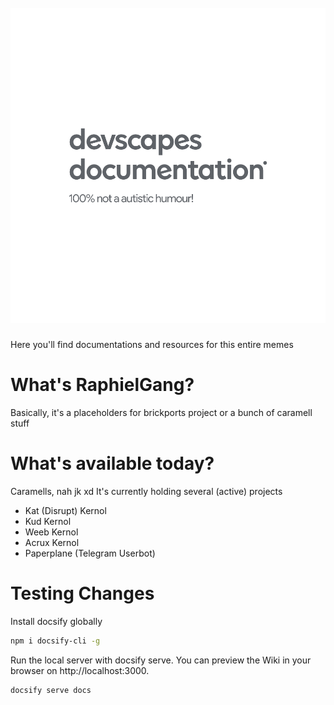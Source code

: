 <h1 align="center">
  <br>
  <img src="yeet.png" alt="yeet">
  <br>
</h1>

Here you'll find documentations and resources for this entire memes

What's RaphielGang?
==========

Basically, it's a placeholders for brickports project or a bunch of caramell stuff

What's available today?
==========

Caramells, nah jk xd It's currently holding several (active) projects

  - Kat (Disrupt) Kernol
  - Kud Kernol
  - Weeb Kernol
  - Acrux Kernol
  - Paperplane (Telegram Userbot)

Testing Changes
==========

Install docsify globally

```sh
npm i docsify-cli -g
```

Run the local server with docsify serve. You can preview the Wiki in your browser on http://localhost:3000.

```sh
docsify serve docs
```
